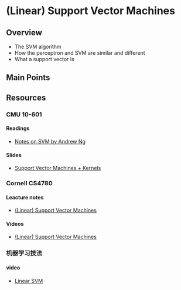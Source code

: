 # (Linear) Support Vector Machines

## Overview

* The SVM algorithm
* How the perceptron and SVM are similar and different
* What a support vector is


## Main Points



## Resources

### CMU 10-601

#### Readings 

* [Notes on SVM by Andrew Ng](http://cs229.stanford.edu/notes/cs229-notes3.pdf)  

#### Slides

* [Support Vector Machines + Kernels](http://www.cs.cmu.edu/~mgormley/courses/10601/slides/lecture27-svm.pdf)

### Cornell CS4780

#### Leacture notes

* [(Linear) Support Vector Machines](http://www.cs.cornell.edu/courses/cs4780/2018fa/lectures/lecturenote09.html)

#### Videos

* [(Linear) Support Vector Machines](https://www.youtube.com/watch?v=FwYNPomeBBg)

### 机器学习技法

#### video

* [Linear SVM](https://www.bilibili.com/video/av12469267?from=search&seid=1427050907941441575)


